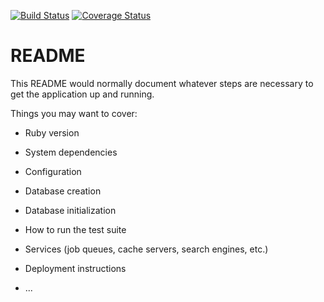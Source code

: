 [![Build Status](https://travis-ci.org/marioconcilio/masterprint.svg?branch=master)](https://travis-ci.org/marioconcilio/masterprint) [![Coverage Status](https://coveralls.io/repos/github/marioconcilio/masterprint/badge.svg?branch=master)](https://coveralls.io/github/marioconcilio/masterprint?branch=master)

# README

This README would normally document whatever steps are necessary to get the
application up and running.

Things you may want to cover:

* Ruby version

* System dependencies

* Configuration

* Database creation

* Database initialization

* How to run the test suite

* Services (job queues, cache servers, search engines, etc.)

* Deployment instructions

* ...
